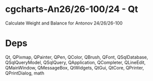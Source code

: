# cgcharts-An26/26-100/24 - Qt
Calculate Weight and Balance for Antonov 24/26/26-100
# Deps
Qt, QPixmap, QPainter, QPen, QColor, QBrush, QFont, QSqlDatabase, QSqlQueryModel, QSqlQuery, QApplication, QCompleter, QLineEdit, QMainWindow, QMessageBox, QtWidgets, QtGui, QtCore, QPrinter, QPrintDialog, math

